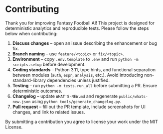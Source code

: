 # Contributing

Thank you for improving Fantasy Football AI! This project is designed for deterministic analytics and reproducible tests. Please follow the steps below when contributing:

1. **Discuss changes** – open an issue describing the enhancement or bug fix.
2. **Branch naming** – use `feature/<topic>` or `fix/<topic>`.
3. **Environment** – copy `.env.template` to `.env` and run `python -m scripts.setup` before development.
4. **Coding standards** – Python 3.11, type hints, and functional separation between modules (`auth`, `espn`, `analysis`, etc.). Avoid introducing non-standard-library dependencies unless justified.
5. **Testing** – run `python -m tests.run_all` before submitting a PR. Ensure deterministic outcomes.
6. **Changelog** – update `WHAT'S-NEW.md` and regenerate `public/whats-new.json` using `python tools/generate_changelog.py`.
7. **Pull request** – fill out the PR template, include screenshots for UI changes, and link to related issues.

By submitting a contribution you agree to license your work under the MIT License.
